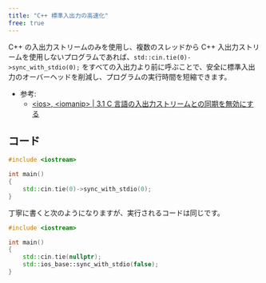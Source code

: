 ```yaml
---
title: "C++ 標準入出力の高速化"
free: true
---
```


C++ の入出力ストリームのみを使用し、複数のスレッドから C++ 入出力ストリームを使用しないプログラムであれば、`std::cin.tie(0)->sync_with_stdio(0);` をすべての入出力より前に呼ぶことで、安全に標準入出力のオーバーヘッドを削減し、プログラムの実行時間を短縮できます。

- 参考:
  - [&lt;ios&gt;, &lt;iomanip&gt; | 3.1 C 言語の入出力ストリームとの同期を無効にする](https://zenn.dev/reputeless/books/standard-cpp-for-competitive-programming/viewer/library-ios-iomanip#3.1-c-%E8%A8%80%E8%AA%9E%E3%81%AE%E5%85%A5%E5%87%BA%E5%8A%9B%E3%82%B9%E3%83%88%E3%83%AA%E3%83%BC%E3%83%A0%E3%81%A8%E3%81%AE%E5%90%8C%E6%9C%9F%E3%82%92%E7%84%A1%E5%8A%B9%E3%81%AB%E3%81%99%E3%82%8B)

## コード

```cpp
#include <iostream>

int main()
{
	std::cin.tie(0)->sync_with_stdio(0);
}
```

丁寧に書くと次のようになりますが、実行されるコードは同じです。

```cpp
#include <iostream>

int main()
{
	std::cin.tie(nullptr);
	std::ios_base::sync_with_stdio(false);
}
```
